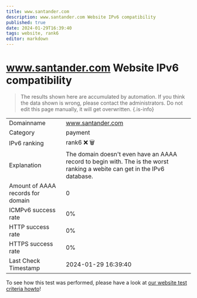 ```yaml
---
title: www.santander.com
description: www.santander.com Website IPv6 compatibility
published: true
date: 2024-01-29T16:39:40
tags: website, rank6
editor: markdown
---
```


# www.santander.com Website IPv6 compatibility

> The results shown here are accumulated by automation. If you think the data shown is wrong, please contact the administrators. 
> Do not edit this page manually, it will get overwritten.
{.is-info}


|   |   |
| - | - |
| Domainname | www.santander.com
| Category | payment |
| IPv6 ranking | rank6 :x: :wastebasket: |
| Explanation | The domain doesn't even have an AAAA record to begin with. The is the worst ranking a webite can get in the IPv6 database. |
| Amount of AAAA records for domain | 0 |
| ICMPv6 success rate | 0%|
| HTTP success rate | 0% |
| HTTPS success rate | 0% |
| Last Check Timestamp | 2024-01-29 16:39:40 |

To see how this test was performed, please have a look at [our website test criteria howto](/howto/testcriteria/website)!

